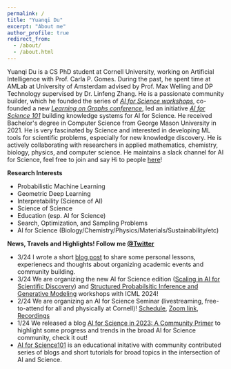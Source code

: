 ```yaml
---
permalink: /
title: "Yuanqi Du"
excerpt: "About me"
author_profile: true
redirect_from: 
  - /about/
  - /about.html
---
```


Yuanqi Du is a CS PhD student at Cornell University, working on Artificial Intelligence with Prof. Carla P. Gomes. During the past, he spent time at AMLab at University of Amsterdam advised by Prof. Max Welling and DP Technology supervised by Dr. Linfeng Zhang. He is a passionate community builder, which he founded the series of [*AI for Science workshops*](https://ai4sciencecommunity.github.io/), co-founded a new [*Learning on Graphs conference*](https://logconference.github.io/), led an initiative [*AI for Science 101*](https://ai4science101.github.io/) building knowledge systems for AI for Science. He received Bachelor's degree in Computer Science from George Mason University in 2021. He is very fascinated by Science and interested in developing ML tools for scientific problems, especially for new knowledge discovery. He is actively collaborating with researchers in applied mathematics, chemistry, biology, physics, and computer science. He maintains a slack channel for AI for Science, feel free to join and say Hi to people [here](https://join.slack.com/t/aiforscience/shared_invite/zt-1bdof1jmf-YtIjkUVA5DquXguEiOXGPQ)!

**Research Interests**
  * Probabilistic Machine Learning
  * Geometric Deep Learning
  * Interpretability (Science of AI)
  * Science of Science
  * Education (esp. AI for Science)
  * Search, Optimization, and Sampling Problems
  * AI for Science (Biology/Chemistry/Physics/Materials/Sustainability/etc)
  
**News, Travels and Highlights! Follow me [@Twitter](https://twitter.com/YuanqiD)**
* 3/24 I wrote a short [blog post](https://medium.com/@yuanqidu/about-academic-event-organization-and-community-building-in-ai-and-ml-0735893d7e36) to share some personal lessons, experienecs and thoughts about organizing academic events and community building. 
* 3/24 We are organizing the new AI for Science edition ([Scaling in AI for Scientific Discovery](https://ai4sciencecommunity.github.io/icml24.html)) and [Structured Probabilsitic Inference and Generative Modeling](https://spigmworkshop2024.github.io/) workshops with ICML 2024!
* 2/24 We are organizing an AI for Science Seminar (livestreaming, free-to-attend for all and physically at Cornell)! [Schedule](https://science.ai.cornell.edu/events/ai-for-science-seminar-series-spring-2024/), [Zoom link](https://t.co/6sMdN7NuCm), [Recordings](https://www.youtube.com/@cuaisci)
* 1/24 We released a blog [AI for Science in 2023: A Community Primer](https://medium.com/@AI_for_Science/ai-for-science-in-2023-a-community-primer-d2c2db37e9a7) to highlight some progress and trends in the broad AI for Science community, check it out!
* [AI for Science101](https://ai4science101.github.io/) is an educational initative with community contributed series of blogs and short tutorials for broad topics in the intersection of AI and Science.
